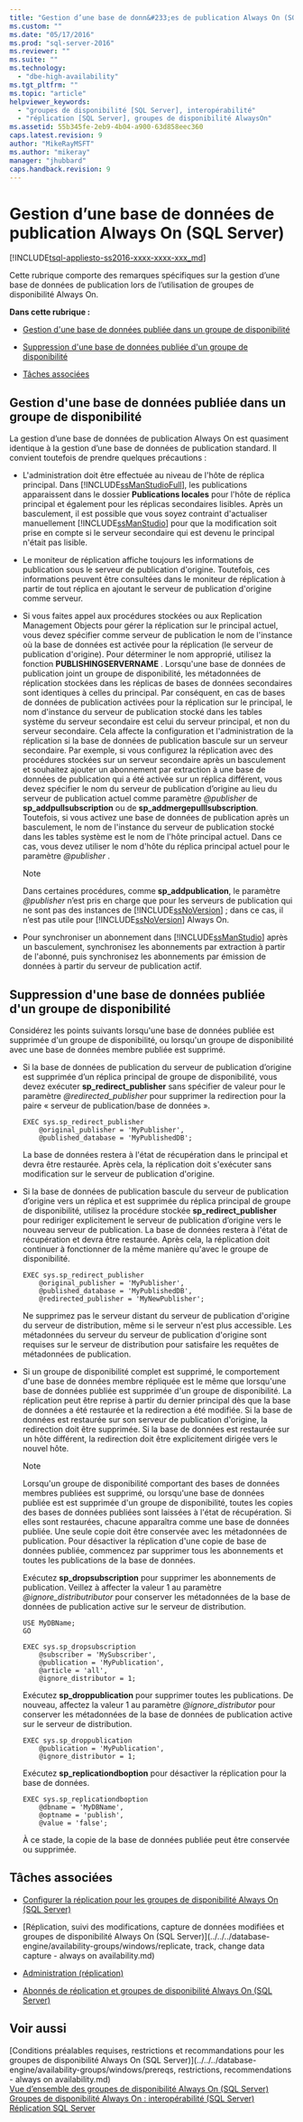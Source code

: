 ```yaml
---
title: "Gestion d’une base de donn&#233;es de publication Always On (SQL Server) | Microsoft Docs"
ms.custom: ""
ms.date: "05/17/2016"
ms.prod: "sql-server-2016"
ms.reviewer: ""
ms.suite: ""
ms.technology: 
  - "dbe-high-availability"
ms.tgt_pltfrm: ""
ms.topic: "article"
helpviewer_keywords: 
  - "groupes de disponibilité [SQL Server], interopérabilité"
  - "réplication [SQL Server], groupes de disponibilité AlwaysOn"
ms.assetid: 55b345fe-2eb9-4b04-a900-63d858eec360
caps.latest.revision: 9
author: "MikeRayMSFT"
ms.author: "mikeray"
manager: "jhubbard"
caps.handback.revision: 9
---
```

# Gestion d’une base de donn&#233;es de publication Always On (SQL Server)
[!INCLUDE[tsql-appliesto-ss2016-xxxx-xxxx-xxx_md](../../../includes/tsql-appliesto-ss2016-xxxx-xxxx-xxx-md.md)]

  Cette rubrique comporte des remarques spécifiques sur la gestion d’une base de données de publication lors de l’utilisation de groupes de disponibilité Always On.  
  
 **Dans cette rubrique :**  
  
-   [Gestion d'une base de données publiée dans un groupe de disponibilité](#MaintainPublDb)  
  
-   [Suppression d'une base de données publiée d'un groupe de disponibilité](#RemovePublDb)  
  
-   [Tâches associées](#RelatedTasks)  
  
##  <a name="MaintainPublDb"></a> Gestion d'une base de données publiée dans un groupe de disponibilité  
 La gestion d’une base de données de publication Always On est quasiment identique à la gestion d’une base de données de publication standard. Il convient toutefois de prendre quelques précautions :  
  
-   L'administration doit être effectuée au niveau de l'hôte de réplica principal. Dans [!INCLUDE[ssManStudioFull](../../../includes/ssmanstudiofull-md.md)], les publications apparaissent dans le dossier **Publications locales** pour l'hôte de réplica principal et également pour les réplicas secondaires lisibles. Après un basculement, il est possible que vous soyez contraint d'actualiser manuellement [!INCLUDE[ssManStudio](../../../includes/ssmanstudio-md.md)] pour que la modification soit prise en compte si le serveur secondaire qui est devenu le principal n'était pas lisible.  
  
-   Le moniteur de réplication affiche toujours les informations de publication sous le serveur de publication d'origine. Toutefois, ces informations peuvent être consultées dans le moniteur de réplication à partir de tout réplica en ajoutant le serveur de publication d'origine comme serveur.  
  
-   Si vous faites appel aux procédures stockées ou aux Replication Management Objects pour gérer la réplication sur le principal actuel, vous devez spécifier comme serveur de publication le nom de l'instance où la base de données est activée pour la réplication (le serveur de publication d'origine). Pour déterminer le nom approprié, utilisez la fonction **PUBLISHINGSERVERNAME** . Lorsqu'une base de données de publication joint un groupe de disponibilité, les métadonnées de réplication stockées dans les réplicas de bases de données secondaires sont identiques à celles du principal. Par conséquent, en cas de bases de données de publication activées pour la réplication sur le principal, le nom d'instance du serveur de publication stocké dans les tables système du serveur secondaire est celui du serveur principal, et non du serveur secondaire. Cela affecte la configuration et l'administration de la réplication si la base de données de publication bascule sur un serveur secondaire. Par exemple, si vous configurez la réplication avec des procédures stockées sur un serveur secondaire après un basculement et souhaitez ajouter un abonnement par extraction à une base de données de publication qui a été activée sur un réplica différent, vous devez spécifier le nom du serveur de publication d’origine au lieu du serveur de publication actuel comme paramètre *@publisher* de **sp_addpullsubscription** ou de **sp_addmergepulllsubscription**. Toutefois, si vous activez une base de données de publication après un basculement, le nom de l'instance du serveur de publication stocké dans les tables système est le nom de l'hôte principal actuel. Dans ce cas, vous devez utiliser le nom d'hôte du réplica principal actuel pour le paramètre *@publisher* .  
  
    > [!NOTE]  
    >  Dans certaines procédures, comme **sp_addpublication**, le paramètre *@publisher* n’est pris en charge que pour les serveurs de publication qui ne sont pas des instances de [!INCLUDE[ssNoVersion](../../../includes/ssnoversion-md.md)] ; dans ce cas, il n’est pas utile pour [!INCLUDE[ssNoVersion](../../../includes/ssnoversion-md.md)] Always On.  
  
-   Pour synchroniser un abonnement dans [!INCLUDE[ssManStudio](../../../includes/ssmanstudio-md.md)] après un basculement, synchronisez les abonnements par extraction à partir de l'abonné, puis synchronisez les abonnements par émission de données à partir du serveur de publication actif.  
  
##  <a name="RemovePublDb"></a> Suppression d'une base de données publiée d'un groupe de disponibilité  
 Considérez les points suivants lorsqu'une base de données publiée est supprimée d'un groupe de disponibilité, ou lorsqu'un groupe de disponibilité avec une base de données membre publiée est supprimé.  
  
-   Si la base de données de publication du serveur de publication d’origine est supprimée d’un réplica principal de groupe de disponibilité, vous devez exécuter **sp_redirect_publisher** sans spécifier de valeur pour le paramètre *@redirected_publisher* pour supprimer la redirection pour la paire « serveur de publication/base de données ».  
  
    ```  
    EXEC sys.sp_redirect_publisher   
        @original_publisher = 'MyPublisher',  
        @published_database = 'MyPublishedDB';  
    ```  
  
     La base de données restera à l'état de récupération dans le principal et devra être restaurée. Après cela, la réplication doit s'exécuter sans modification sur le serveur de publication d'origine.  
  
-   Si la base de données de publication bascule du serveur de publication d’origine vers un réplica et est supprimée du réplica principal de groupe de disponibilité, utilisez la procédure stockée **sp_redirect_publisher** pour rediriger explicitement le serveur de publication d’origine vers le nouveau serveur de publication. La base de données restera à l'état de récupération et devra être restaurée. Après cela, la réplication doit continuer à fonctionner de la même manière qu'avec le groupe de disponibilité.  
  
    ```  
    EXEC sys.sp_redirect_publisher   
        @original_publisher = 'MyPublisher',  
        @published_database = 'MyPublishedDB',  
        @redirected_publisher = 'MyNewPublisher';  
    ```  
  
     Ne supprimez pas le serveur distant du serveur de publication d'origine du serveur de distribution, même si le serveur n'est plus accessible. Les métadonnées du serveur du serveur de publication d'origine sont requises sur le serveur de distribution pour satisfaire les requêtes de métadonnées de publication.  
  
-   Si un groupe de disponibilité complet est supprimé, le comportement d'une base de données membre répliquée est le même que lorsqu'une base de données publiée est supprimée d'un groupe de disponibilité. La réplication peut être reprise à partir du dernier principal dès que la base de données a été restaurée et la redirection a été modifiée. Si la base de données est restaurée sur son serveur de publication d'origine, la redirection doit être supprimée. Si la base de données est restaurée sur un hôte différent, la redirection doit être explicitement dirigée vers le nouvel hôte.  
  
    > [!NOTE]  
    >  Lorsqu'un groupe de disponibilité comportant des bases de données membres publiées est supprimé, ou lorsqu'une base de données publiée est est supprimée d'un groupe de disponibilité, toutes les copies des bases de données publiées sont laissées à l'état de récupération. Si elles sont restaurées, chacune apparaîtra comme une base de données publiée. Une seule copie doit être conservée avec les métadonnées de publication. Pour désactiver la réplication d'une copie de base de données publiée, commencez par supprimer tous les abonnements et toutes les publications de la base de données.  
  
     Exécutez **sp_dropsubscription** pour supprimer les abonnements de publication. Veillez à affecter la valeur 1 au paramètre *@ignore_distributributor* pour conserver les métadonnées de la base de données de publication active sur le serveur de distribution.  
  
    ```  
    USE MyDBName;  
    GO  
  
    EXEC sys.sp_dropsubscription   
        @subscriber = 'MySubscriber',  
        @publication = 'MyPublication',  
        @article = 'all',  
        @ignore_distributor = 1;  
    ```  
  
     Exécutez **sp_droppublication** pour supprimer toutes les publications. De nouveau, affectez la valeur 1 au paramètre *@ignore_distributor* pour conserver les métadonnées de la base de données de publication active sur le serveur de distribution.  
  
    ```  
    EXEC sys.sp_droppublication   
        @publication = 'MyPublication',  
        @ignore_distributor = 1;  
    ```  
  
     Exécutez **sp_replicationdboption** pour désactiver la réplication pour la base de données.  
  
    ```  
    EXEC sys.sp_replicationdboption  
        @dbname = 'MyDBName',  
        @optname = 'publish',  
        @value = 'false';  
    ```  
  
     À ce stade, la copie de la base de données publiée peut être conservée ou supprimée.  
  
##  <a name="RelatedTasks"></a> Tâches associées  
  
-   [Configurer la réplication pour les groupes de disponibilité Always On &#40;SQL Server&#41;](../../../database-engine/availability-groups/windows/configure-replication-for-always-on-availability-groups-sql-server.md)  
  
-   [Réplication, suivi des modifications, capture de données modifiées et groupes de disponibilité Always On &#40;SQL Server&#41;](../../../database-engine/availability-groups/windows/replicate, track, change data capture - always on availability.md)  
  
-   [Administration &#40;réplication&#41;](../../../relational-databases/replication/administration/administration-replication.md)  
  
-   [Abonnés de réplication et groupes de disponibilité Always On &#40;SQL Server&#41;](../../../database-engine/availability-groups/windows/replication-subscribers-and-always-on-availability-groups-sql-server.md)  
  
## Voir aussi  
 [Conditions préalables requises, restrictions et recommandations pour les groupes de disponibilité Always On &#40;SQL Server&#41;](../../../database-engine/availability-groups/windows/prereqs, restrictions, recommendations - always on availability.md)   
 [Vue d’ensemble des groupes de disponibilité Always On &#40;SQL Server&#41;](../../../database-engine/availability-groups/windows/overview-of-always-on-availability-groups-sql-server.md)   
 [Groupes de disponibilité Always On : interopérabilité &#40;SQL Server&#41;](../../../database-engine/availability-groups/windows/always-on-availability-groups-interoperability-sql-server.md)   
 [Réplication SQL Server](../../../relational-databases/replication/sql-server-replication.md)  
  
  
